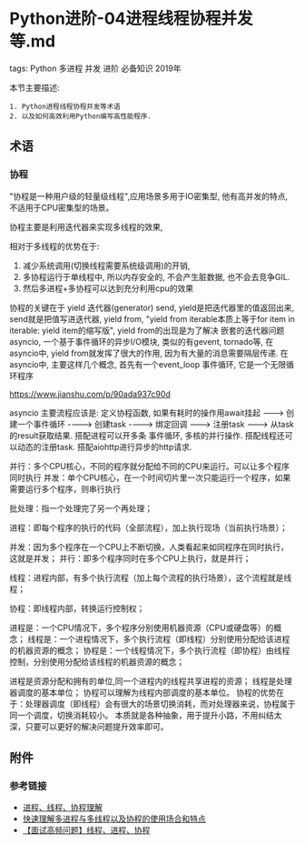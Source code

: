 # Python进阶-04进程线程协程并发等.md

tags: Python 多进程 并发 进阶 必备知识 2019年

本节主要描述:

    1. Python进程线程协程并发等术语
    2. 以及如何高效利用Python编写高性能程序.

## 术语



### 协程


"协程是一种用户级的轻量级线程",应用场景多用于IO密集型, 他有高并发的特点, 不适用于CPU密集型的场景。

协程主要是利用迭代器来实现多线程的效果, 

相对于多线程的优势在于: 
1. 减少系统调用(切换线程需要系统级调用)的开销, 
2. 多协程运行于单线程中, 所以内存安全的, 不会产生脏数据, 也不会去竞争GIL.
3. 然后多进程+多协程可以达到充分利用cpu的效果

协程的关键在于
yield 迭代器(generator)
send, yield是把迭代器里的值返回出来, send就是把值写进迭代器,
yield from, "yield from iterable本质上等于for item in iterable: yield item的缩写版", yield from的出现是为了解决 嵌套的迭代器问题
asyncio, 一个基于事件循环的异步I/O模块, 类似的有gevent, tornado等, 在asyncio中, yield from就发挥了很大的作用, 因为有大量的消息需要隔层传递. 在asyncio中, 主要这样几个概念, 首先有一个event_loop 事件循环, 它是一个无限循环程序

https://www.jianshu.com/p/90ada937c90d

asyncio 主要流程应该是: 定义协程函数, 如果有耗时的操作用await挂起 ---> 创建一个事件循环 ----> 创建task ----> 绑定回调 ---> 注册task ---> 从task的result获取结果.
搭配进程可以开多条 事件循环, 多核的并行操作.
搭配线程还可以动态的注册task.
搭配aiohttp进行异步的http请求.
 

并行：多个CPU核心，不同的程序就分配给不同的CPU来运行。可以让多个程序同时执行
并发：单个CPU核心，在一个时间切片里一次只能运行一个程序，如果需要运行多个程序，则串行执行


批处理：指一个处理完了另一个再处理；

进程：即每个程序的执行的代码（全部流程），加上执行现场（当前执行场景）；

并发：因为多个程序在一个CPU上不断切换，人类看起来如同程序在同时执行，这就是并发；
并行：即多个程序同时在多个CPU上执行，就是并行；

线程：进程内部，有多个执行流程（加上每个流程的执行场景），这个流程就是线程；

协程：即线程内部，转换运行控制权；

进程是：一个CPU情况下，多个程序分别使用机器资源（CPU或硬盘等）的概念；
线程是：一个进程情况下，多个执行流程（即线程）分别使用分配给该进程的机器资源的概念；
协程是：一个线程情况下，多个执行流程（即协程）由线程控制，分别使用分配给该线程的机器资源的概念；

进程是资源分配和拥有的单位,同一个进程内的线程共享进程的资源；
线程是处理器调度的基本单位；
协程可以理解为线程内部调度的基本单位。
协程的优势在于：处理器调度（即线程）会有很大的场景切换消耗，而对处理器来说，协程属于同一个调度，切换消耗较小。
本质就是各种抽象，用于提升小路，不用纠结太深，只要可以更好的解决问题提升效率即可。

## 附件

### 参考链接


- [进程、线程、协程理解](https://www.cnblogs.com/buwuliao/p/9142699.html)
- [快速理解多进程与多线程以及协程的使用场合和特点](https://blog.csdn.net/zlx_csdn/article/details/79886705)
- [【面试高频问题】线程、进程、协程](https://cloud.tencent.com/developer/article/1447043)


